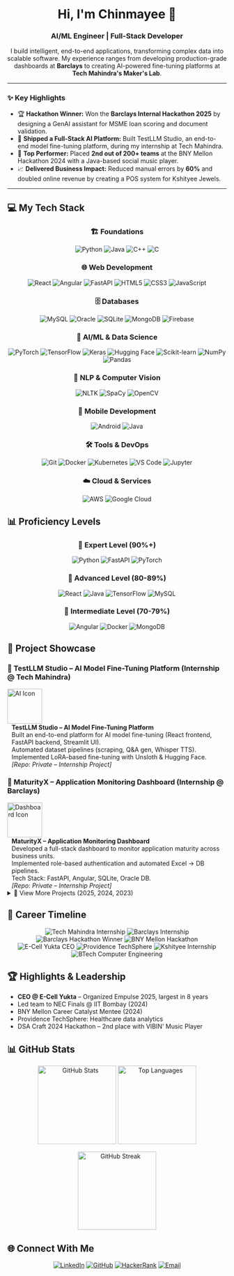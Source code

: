 <h1 align="center">Hi, I'm Chinmayee 👋</h1>
<h3 align="center">AI/ML Engineer | Full-Stack Developer</h3>
<p align="center">
  I build intelligent, end-to-end applications, transforming complex data into scalable software. My experience ranges from developing production-grade dashboards at <b>Barclays</b> to creating AI-powered fine-tuning platforms at <b>Tech Mahindra's Maker's Lab</b>.
</p>

---

### ✨ Key Highlights
- 🏆 **Hackathon Winner:** Won the **Barclays Internal Hackathon 2025** by designing a GenAI assistant for MSME loan scoring and document validation.
- 🚀 **Shipped a Full-Stack AI Platform:** Built TestLLM Studio, an end-to-end model fine-tuning platform, during my internship at Tech Mahindra.
- 🥈 **Top Performer:** Placed **2nd out of 200+ teams** at the BNY Mellon Hackathon 2024 with a Java-based social music player.
- 📈 **Delivered Business Impact:** Reduced manual errors by **60%** and doubled online revenue by creating a POS system for Kshityee Jewels.

---

## 💻 My Tech Stack

<div align="center">

### 🏗️ **Foundations**
![Python](https://img.shields.io/badge/Python-3776AB?style=for-the-badge&logo=python&logoColor=white)
![Java](https://img.shields.io/badge/Java-ED8B00?style=for-the-badge&logo=openjdk&logoColor=white)
![C++](https://img.shields.io/badge/C++-00599C?style=for-the-badge&logo=c%2B%2B&logoColor=white)
![C](https://img.shields.io/badge/C-A8B9CC?style=for-the-badge&logo=c&logoColor=white)

### 🌐 **Web Development**
![React](https://img.shields.io/badge/React-20232A?style=for-the-badge&logo=react&logoColor=61DAFB)
![Angular](https://img.shields.io/badge/Angular-DD0031?style=for-the-badge&logo=angular&logoColor=white)
![FastAPI](https://img.shields.io/badge/FastAPI-009688?style=for-the-badge&logo=FastAPI&logoColor=white)
![HTML5](https://img.shields.io/badge/HTML5-E34F26?style=for-the-badge&logo=html5&logoColor=white)
![CSS3](https://img.shields.io/badge/CSS3-1572B6?style=for-the-badge&logo=css3&logoColor=white)
![JavaScript](https://img.shields.io/badge/JavaScript-F7DF1E?style=for-the-badge&logo=javascript&logoColor=black)

### 🗄️ **Databases**
![MySQL](https://img.shields.io/badge/MySQL-4479A1?style=for-the-badge&logo=mysql&logoColor=white)
![Oracle](https://img.shields.io/badge/Oracle-F80000?style=for-the-badge&logo=oracle&logoColor=white)
![SQLite](https://img.shields.io/badge/SQLite-003B57?style=for-the-badge&logo=sqlite&logoColor=white)
![MongoDB](https://img.shields.io/badge/MongoDB-4EA94B?style=for-the-badge&logo=mongodb&logoColor=white)
![Firebase](https://img.shields.io/badge/Firebase-039BE5?style=for-the-badge&logo=Firebase&logoColor=white)

### 🤖 **AI/ML & Data Science**
![PyTorch](https://img.shields.io/badge/PyTorch-EE4C2C?style=for-the-badge&logo=PyTorch&logoColor=white)
![TensorFlow](https://img.shields.io/badge/TensorFlow-FF6F00?style=for-the-badge&logo=TensorFlow&logoColor=white)
![Keras](https://img.shields.io/badge/Keras-D00000?style=for-the-badge&logo=Keras&logoColor=white)
![Hugging Face](https://img.shields.io/badge/Hugging%20Face-FF6B6B?style=for-the-badge&logo=huggingface&logoColor=white)
![Scikit-learn](https://img.shields.io/badge/scikit--learn-F7931E?style=for-the-badge&logo=scikit-learn&logoColor=white)
![NumPy](https://img.shields.io/badge/NumPy-013243?style=for-the-badge&logo=numpy&logoColor=white)
![Pandas](https://img.shields.io/badge/Pandas-150458?style=for-the-badge&logo=pandas&logoColor=white)

### 🧠 **NLP & Computer Vision**
![NLTK](https://img.shields.io/badge/NLTK-FF6B6B?style=for-the-badge&logo=nltk&logoColor=white)
![SpaCy](https://img.shields.io/badge/SpaCy-09A3D5?style=for-the-badge&logo=spacy&logoColor=white)
![OpenCV](https://img.shields.io/badge/OpenCV-5C3EE8?style=for-the-badge&logo=opencv&logoColor=white)

### 📱 **Mobile Development**
![Android](https://img.shields.io/badge/Android-3DDC84?style=for-the-badge&logo=android&logoColor=white)
![Java](https://img.shields.io/badge/Java-ED8B00?style=for-the-badge&logo=openjdk&logoColor=white)

### 🛠️ **Tools & DevOps**
![Git](https://img.shields.io/badge/Git-F05032?style=for-the-badge&logo=git&logoColor=white)
![Docker](https://img.shields.io/badge/Docker-2496ED?style=for-the-badge&logo=docker&logoColor=white)
![Kubernetes](https://img.shields.io/badge/Kubernetes-326CE5?style=for-the-badge&logo=kubernetes&logoColor=white)
![VS Code](https://img.shields.io/badge/VS%20Code-007ACC?style=for-the-badge&logo=visual-studio-code&logoColor=white)
![Jupyter](https://img.shields.io/badge/Jupyter-F37626?style=for-the-badge&logo=jupyter&logoColor=white)

### ☁️ **Cloud & Services**
![AWS](https://img.shields.io/badge/AWS-232F3E?style=for-the-badge&logo=amazon-aws&logoColor=white)
![Google Cloud](https://img.shields.io/badge/Google%20Cloud-4285F4?style=for-the-badge&logo=google-cloud&logoColor=white)

</div>

## 📊 **Proficiency Levels**

<div align="center">

### 🎯 **Expert Level (90%+)**
![Python](https://img.shields.io/badge/Python-Expert-3776AB?style=for-the-badge&logo=python&logoColor=white)
![FastAPI](https://img.shields.io/badge/FastAPI-Expert-009688?style=for-the-badge&logo=FastAPI&logoColor=white)
![PyTorch](https://img.shields.io/badge/PyTorch-Expert-EE4C2C?style=for-the-badge&logo=PyTorch&logoColor=white)

### 🚀 **Advanced Level (80-89%)**
![React](https://img.shields.io/badge/React-Advanced-20232A?style=for-the-badge&logo=react&logoColor=61DAFB)
![Java](https://img.shields.io/badge/Java-Advanced-ED8B00?style=for-the-badge&logo=openjdk&logoColor=white)
![TensorFlow](https://img.shields.io/badge/TensorFlow-Advanced-FF6F00?style=for-the-badge&logo=TensorFlow&logoColor=white)
![MySQL](https://img.shields.io/badge/MySQL-Advanced-4479A1?style=for-the-badge&logo=mysql&logoColor=white)

### 💪 **Intermediate Level (70-79%)**
![Angular](https://img.shields.io/badge/Angular-Intermediate-DD0031?style=for-the-badge&logo=angular&logoColor=white)
![Docker](https://img.shields.io/badge/Docker-Intermediate-2496ED?style=for-the-badge&logo=docker&logoColor=white)
![MongoDB](https://img.shields.io/badge/MongoDB-Intermediate-4EA94B?style=for-the-badge&logo=mongodb&logoColor=white)

</div>

## 🚀 Project Showcase

### 📌 TestLLM Studio – AI Model Fine-Tuning Platform (Internship @ Tech Mahindra)

<div align="left">
  <img src="https://img.icons8.com/ios/452/artificial-intelligence.png" width="80" alt="AI Icon"/>
  <div style="display: inline-block; margin-left: 10px; vertical-align: top;">
    <strong>TestLLM Studio – AI Model Fine-Tuning Platform</strong><br/>
    Built an end-to-end platform for AI model fine-tuning (React frontend, FastAPI backend, Streamlit UI).<br/>
    Automated dataset pipelines (scraping, Q&A gen, Whisper TTS).<br/>
    Implemented LoRA-based fine-tuning with Unsloth & Hugging Face.<br/>
    <em>[Repo: Private – Internship Project]</em>
  </div>
</div>

<div style="clear: both;"></div>

### 📌 MaturityX – Application Monitoring Dashboard (Internship @ Barclays)

<div align="left">
  <img src="https://img.icons8.com/ios/452/combo-chart.png" width="80" alt="Dashboard Icon"/>
  <div style="display: inline-block; margin-left: 10px; vertical-align: top;">
    <strong>MaturityX – Application Monitoring Dashboard</strong><br/>
    Developed a full-stack dashboard to monitor application maturity across business units.<br/>
    Implemented role-based authentication and automated Excel → DB pipelines.<br/>
    Tech Stack: FastAPI, Angular, SQLite, Oracle DB.<br/>
    <em>[Repo: Private – Internship Project]</em>
  </div>
</div>

<div style="clear: both;"></div>

<details>
<summary>📂 View More Projects (2025, 2024, 2023)</summary>

### 📌 2025

<details>
<summary>💳 MSME GenAI Assistant Ascend (Barclays Hackathon – Winner)</summary>

<img src="https://img.icons8.com/ios/452/idea.png" width="80" alt="Idea Icon"/>

Designed a GenAI solution for MSMEs (loan scoring, finance strategy, document validation).

Won Barclays Internal Hackathon 2025.

[Hackathon Project]

</details>

<details>
<summary>🌐 Empulse 2025 – E-Cell Yukta Website</summary>

<img src="https://img.icons8.com/ios/452/domain.png" width="80" alt="Website Icon"/>

Designed and deployed the official website for Empulse 2025, the biggest E-Cell Yukta event.

Improved outreach and collaborations across multiple colleges.

[View Repo](https://github.com/chinmayee-s-r/empulse-2025)

</details>

### 📌 2024

<details>
<summary>📰 Fake News Detection & Bias Analysis</summary>

<img src="https://img.icons8.com/ios/452/news.png" width="80" alt="News Icon"/>

Achieved 99% accuracy in fake news detection (TF-IDF + Logistic Regression).

Analyzed 17K+ BBC articles for political bias.

[View Repo](https://github.com/chinmayee-s-r/fake-news-detection)

</details>

<details>
<summary>🩺 Medical Imaging & Diagnosis</summary>

<img src="https://img.icons8.com/ios/452/mri.png" width="80" alt="Medical Icon"/>

Built CNNs achieving 95% accuracy for classification.

Detected fractures (93.65%) & brain tumors (85.17%).

Streamlit-based UI for real-time diagnosis.

[View Repo](https://github.com/chinmayee-s-r/medical-imaging)

</details>

<details>
<summary>🚗 Vision Enhancement for Driverless Cars (CAP)</summary>

<img src="https://img.icons8.com/ios/452/tesla-model-x.png" width="80" alt="Car Icon"/>

Enhanced visibility by 90% in hazy conditions using Color Attenuation Prior.

Improved lane & obstacle recognition for real-time navigation.

[View Repo](https://github.com/chinmayee-s-r/vision-enhancement)

</details>

<details>
<summary>🎵 VIBIN' Music Player (BNY Mellon Hackathon – 2nd Place)</summary>

<img src="https://img.icons8.com/ios/452/music.png" width="80" alt="Music Icon"/>

Built a Java-based music player with social features (Friendship Meter, Music Match).

Ranked 2nd out of 200+ teams at BNY Mellon Hackathon 2024.

[View Repo](https://github.com/chinmayee-s-r/vibin-music-player)

</details>

<details>
<summary>👵 Sahara: Elder Care & Safety App</summary>

<img src="https://img.icons8.com/ios/452/nurse-female.png" width="80" alt="Elder Care Icon"/>

Android + Firebase app with SOS alerts and secure medical record storage.

[View Repo](https://github.com/chinmayee-s-r/sahara-elder-care)

</details>

### 📌 2023

<details>
<summary>🛒 POS & Resource Management System (Internship @ Kshityee Jewels)</summary>

<img src="https://img.icons8.com/ios/452/pos-terminal.png" width="80" alt="POS Icon"/>

Created POS system for 150+ SKUs (Java + MySQL).

Doubled online revenue & reduced manual errors by 60%.

[View Repo](https://github.com/chinmayee-s-r/pos-system)

</details>

<details>
<summary>🛍️ Electronics Store DBMS Project</summary>

<img src="https://img.icons8.com/ios/452/shopping-cart.png" width="80" alt="Shopping Icon"/>

Developed a database system for electronic store management.

Tech: MySQL, JDBC.

[View Repo](https://github.com/chinmayee-s-r/electronics-store-dbms)

</details>

</details>

## 📌 Career Timeline

<p align="center">
<img src="https://img.shields.io/badge/2025-Tech%20Mahindra%20(AI%20Intern)-blue?style=for-the-badge" alt="Tech Mahindra Internship"/>
<img src="https://img.shields.io/badge/2025-Barclays%20Internship%20(MaturityX)-purple?style=for-the-badge" alt="Barclays Internship"/>
<img src="https://img.shields.io/badge/2025-Barclays%20GenAI%20Hackathon%20Winner-gold?style=for-the-badge" alt="Barclays Hackathon Winner"/>
<img src="https://img.shields.io/badge/2024-BNY%20Mellon%20Hackathon%20(2nd%20Place)-green?style=for-the-badge" alt="BNY Mellon Hackathon"/>
<img src="https://img.shields.io/badge/2024-E--cell%20Yukta%20CEO%20(NEC%20Finals)-orange?style=for-the-badge" alt="E-Cell Yukta CEO"/>
<img src="https://img.shields.io/badge/2024-Providence%20TechSphere-lightblue?style=for-the-badge" alt="Providence TechSphere"/>
<img src="https://img.shields.io/badge/2023-Kshityee%20Internship%20(POS%20System)-red?style=for-the-badge" alt="Kshityee Internship"/>
<img src="https://img.shields.io/badge/2022--26-BTech%20Computer%20Engineering-lightgrey?style=for-the-badge" alt="BTech Computer Engineering"/>
</p>

## 🏆 Highlights & Leadership

- **CEO @ E-Cell Yukta** – Organized Empulse 2025, largest in 8 years
- Led team to NEC Finals @ IIT Bombay (2024)
- BNY Mellon Career Catalyst Mentee (2024)
- Providence TechSphere: Healthcare data analytics
- DSA Craft 2024 Hackathon – 2nd place with VIBIN' Music Player

## 📊 GitHub Stats

<p align="center">
<img src="https://github-readme-stats.vercel.app/api?username=chinmayee-s-r&show_icons=true&theme=radical" height="180" alt="GitHub Stats"/>
<img src="https://github-readme-stats.vercel.app/api/top-langs/?username=chinmayee-s-r&layout=compact&theme=radical" height="180" alt="Top Languages"/>
</p>

<p align="center">
<img src="https://github-readme-streak-stats.herokuapp.com/?user=chinmayee-s-r&theme=radical" height="180" alt="GitHub Streak"/>
</p>

## 🌐 Connect With Me

<p align="center">
<a href="https://linkedin.com/in/chinmayee-randive" target="_blank"><img src="https://img.shields.io/badge/LinkedIn-0077B5?style=for-the-badge&logo=linkedin&logoColor=white" alt="LinkedIn"/></a>
<a href="https://github.com/chinmayee-s-r" target="_blank"><img src="https://img.shields.io/badge/GitHub-100000?style=for-the-badge&logo=github&logoColor=white" alt="GitHub"/></a>
<a href="https://www.hackerrank.com/chinmayeer" target="_blank"><img src="https://img.shields.io/badge/HackerRank-2EC866?style=for-the-badge&logo=HackerRank&logoColor=white" alt="HackerRank"/></a>
<a href="mailto:chinmayee.randive.official@gmail.com"><img src="https://img.shields.io/badge/Email-D14836?style=for-the-badge&logo=gmail&logoColor=white" alt="Email"/></a>
</p>
